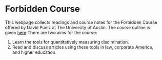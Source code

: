 # Forbidden Course
This webpage collects readings and course notes for the Forbidden Course offered by David Puelz at The University of Austin.  The course outline is given [here](course_outline.pdf)  There are two aims for the course:

1. Learn the tools for quantitatively measuring discimination.
2. Read and discuss articles using these tools in law, corporate America, and higher education.


